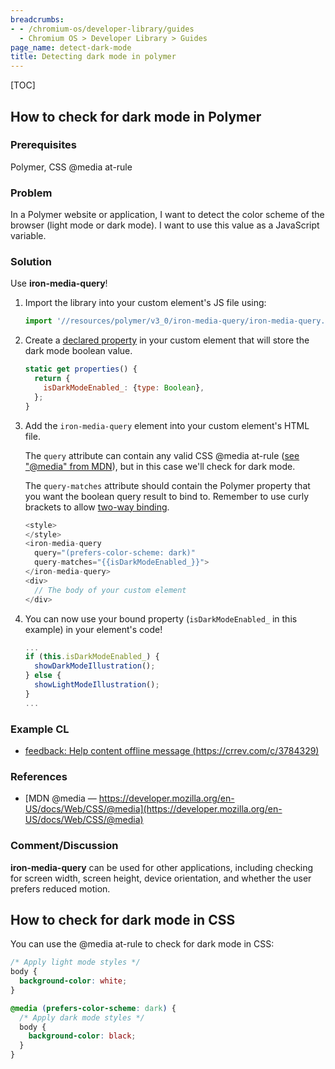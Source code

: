 ```yaml
---
breadcrumbs:
- - /chromium-os/developer-library/guides
  - Chromium OS > Developer Library > Guides
page_name: detect-dark-mode
title: Detecting dark mode in polymer
---
```


[TOC]

## How to check for dark mode in Polymer

### Prerequisites

Polymer, CSS @media at-rule

### Problem

In a Polymer website or application, I want to detect the color scheme of the
browser (light mode or dark mode). I want to use this value as a JavaScript
variable.

### Solution

Use **iron-media-query**!

1.  Import the library into your custom element's JS file using:

    ```javascript
    import '//resources/polymer/v3_0/iron-media-query/iron-media-query.js';
    ```

2.  Create a
    [declared property](https://polymer-library.polymer-project.org/3.0/docs/devguide/properties)
    in your custom element that will store the dark mode boolean value.

    ```javascript
    static get properties() {
      return {
        isDarkModeEnabled_: {type: Boolean},
      };
    }
    ```

3.  Add the `iron-media-query` element into your custom element's HTML file.

    The `query` attribute can contain any valid CSS @media at-rule
    ([see "@media" from MDN](https://developer.mozilla.org/en-US/docs/Web/CSS/@media)),
    but in this case we'll check for dark mode.

    The `query-matches` attribute should contain the Polymer property that you
    want the boolean query result to bind to. Remember to use curly brackets to
    allow
    [two-way binding](https://polymer-library.polymer-project.org/2.0/docs/devguide/data-binding#two-way-bindings).

    ```javascript
    <style>
    </style>
    <iron-media-query
      query="(prefers-color-scheme: dark)"
      query-matches="{{isDarkModeEnabled_}}">
    </iron-media-query>
    <div>
      // The body of your custom element
    </div>
    ```

4.  You can now use your bound property (`isDarkModeEnabled_` in this example)
    in your element's code!

    ```javascript
    ...
    if (this.isDarkModeEnabled_) {
      showDarkModeIllustration();
    } else {
      showLightModeIllustration();
    }
    ...
    ```

### Example CL

*   [feedback: Help content offline message (https://crrev.com/c/3784329)](https://crrev.com/c/3784329)

### References

*   [MDN @media — https://developer.mozilla.org/en-US/docs/Web/CSS/@media](https://developer.mozilla.org/en-US/docs/Web/CSS/@media)

### Comment/Discussion

**iron-media-query** can be used for other applications, including checking for
screen width, screen height, device orientation, and whether the user prefers
reduced motion.

## How to check for dark mode in CSS

You can use the @media at-rule to check for dark mode in CSS:

```css
/* Apply light mode styles */
body {
  background-color: white;
}

@media (prefers-color-scheme: dark) {
  /* Apply dark mode styles */
  body {
    background-color: black;
  }
}
```
